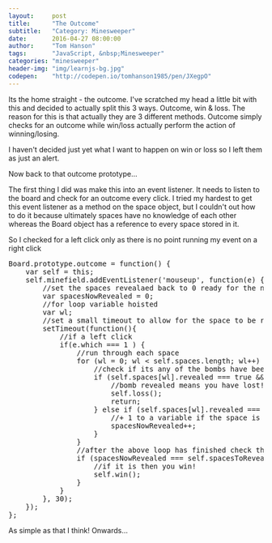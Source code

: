 ```yaml
---
layout:     post
title:      "The Outcome"
subtitle:   "Category: Minesweeper"
date:       2016-04-27 08:00:00
author:     "Tom Hanson"
tags:       "JavaScript, &nbsp;Minesweeper"
categories: "minesweeper"
header-img: "img/learnjs-bg.jpg"
codepen:    "http://codepen.io/tomhanson1985/pen/JXegpO"
---
```


Its the home straight - the outcome. I've scratched my head a little bit with this and decided to actually split this 3 ways. Outcome, win &amp; loss. The reason for this is that actually they are 3 different methods. Outcome simply checks for an outcome while win/loss actually perform the action of winning/losing.

I haven't decided just yet what I want to happen on win or loss so I left them as just an alert. 

Now back to that outcome prototype...

The first thing I did was make this into an event listener. It needs to listen to the board and check for an 
outcome every click. I tried my hardest to get this event listener as a method on the space object, 
but I couldn't out how to do it because ultimately spaces have no knowledge of each other whereas the Board object 
has a reference to every space stored in it.

So I checked for a left click only as there is no point running my event on a right click

<pre>Board.prototype.outcome = function() {
    var self = this;
    self.minefield.addEventListener('mouseup', function(e) {
        //set the spaces revealaed back to 0 ready for the next click;
        var spacesNowRevealed = 0;
        //for loop variable hoisted
        var wl;
        //set a small timeout to allow for the space to be revealed
        setTimeout(function(){
            //if a left click
            if(e.which === 1 ) {
                //run through each space
                for (wl = 0; wl &lt; self.spaces.length; wl++) {
                    //check if its any of the bombs have been revealed
                    if (self.spaces[wl].revealed === true &amp;&amp; self.spaces[wl].b === true) {
                        //bomb revealed means you have lost!
                        self.loss();
                        return;
                    } else if (self.spaces[wl].revealed === true &amp;&amp; self.spaces[wl].b !== true) {
                        //+ 1 to a variable if the space is revealed but is not a bomb
                        spacesNowRevealed++;
                    }
                }
                //after the above loop has finished check that the space revealed variable is equal to spaces that need to be revealed(width * height)
                if (spacesNowRevealed === self.spacesToReveal ) {
                    //if it is then you win!
                    self.win();
                }
            }
        }, 30);
    });
};</pre>
As simple as that I think! Onwards...